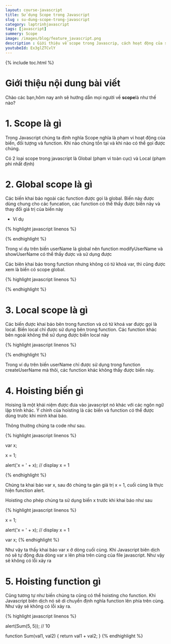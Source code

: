 ```yaml
---
layout: course-javascript
title: Sử dụng Scope trong Javascript 
slug : su-dung-scope-trong-javascript
category: laptrinhjavascript
tags: [javascript]
summery: Scope   
image: /images/blog/feature_javascript.png
description : Giới thiệu về scope trong Javascrip, cách hoạt động của scope trong Javascript
youtubeId: Ex3glZTCvlY
---
```


{% include toc.html %}

# **Giới thiệu nội dung bài viết**

Chào các bạn,hôm nay anh sẽ hướng dẫn mọi người về <b>scope</b>là như thế nào?

# **1. Scope là gì**

Trong Javascript chúng ta định nghĩa Scope nghĩa là phạm vi hoạt động của biến, đối tượng và function. Khi nào chúng tồn tại và khi nào có thể gọi được chúng.

Có 2 loại scope trong javascript là Global (phạm vi toàn cục) và Local (phạm phi nhất định) 

# **2. Global scope là gì**

Các biến khai báo ngoài các function được gọi là global. Biến này được dùng chung cho các funcation, các function có thể thấy được biến này và thay đổi giá trị của biến này

- Ví dụ

{% highlight javascript  linenos %}

<script>

    var userName = "Bill";

    function modifyUserName() {
            userName = "Steve";
        };

    function showUserName() {
            alert(userName);
        };

    alert(userName); // display Bill
    
    modifyUserName();
    showUserName();// display Steve

</script>

{% endhighlight %}

Trong ví dụ trên biến userName là global nên function modifyUserName và showUserName có thể thấy được và sử dụng được

Các biên khai báo trong function nhưng không có từ khoá var, thì cũng được xem là biến có scope global.

{% highlight javascript  linenos %}

<script>

    function createUserName() {
        userName = "Bill";
    }

    function modifyUserName() {
        if(userName)
            userName = "Steve";
    };

    function showUserName() {
        alert(userName);  
    }
    
    createUserName();
    showUserName(); // Bill 

    modifyUserName();
    showUserName(); // Steve 

    
</script>

{% endhighlight %}

# **3. Local scope là gì**

Các biến được khai báo bên trong function và có từ khoá var được gọi là local. Biến local chỉ được sử dụng bên trong function. Các function khác bên ngoài không thể sử dụng được biến local này

{% highlight javascript  linenos %}

<script>
    
    function createUserName() {
        var userName = "Bill";
    }

    function showUserName() {
        alert(userName);
    }

    createUserName();
    showUserName(); // throws error: userName is not defined

</script>

{% endhighlight %}

Trong ví dụ trên biến userName chỉ được sử dụng trong function createUserName mà thôi, các function khác không thấy được biến này.

# **4. Hoisting biến gì**

Hoising là một khái niệm được đưa vào javascript nó khác với các ngôn ngữ lập trình khác. Ý chính của hoisting là các biến và function có thể được dùng trước khi mình khai báo.

Thông thường chúng ta code như sau. 

{% highlight javascript  linenos %}

var x;

x = 1;

alert('x = ' + x); // display x = 1

{% endhighlight %}

Chúng ta khai báo var x, sau đó chúng ta gán giá trị x = 1, cuối cùng là thực hiện function alert.

Hoisting cho phép chúng ta sử dụng biến x trước khi khai báo như sau

{% highlight javascript  linenos %}

x = 1;

alert('x = ' + x); // display x = 1

var x;
{% endhighlight %}

Như vậy ta thấy khai báo var x ở dòng cuối cùng. Khi Javascript biên dịch nó sẽ tự động đưa dòng var x lên phía trên cùng của file javascript. Như vậy sẽ không có lỗi xảy ra

# **5. Hoisting function gì**

Cũng tương tự như biến chúng ta cũng có thể hoisting cho function. Khi Javascript biên dịch nó sẽ di chuyển định nghĩa function lên phía trên cùng. Như vậy sẽ không có lỗi xảy ra.

{% highlight javascript  linenos %}

alert(Sum(5, 5)); // 10

function Sum(val1, val2)
{
    return val1 + val2;
}
{% endhighlight %}


